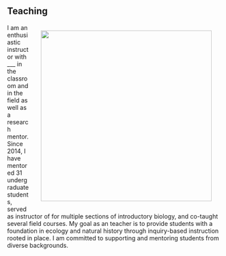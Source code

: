 ## Teaching

<img style="padding: 15 25px; float: right;" src="https://jaredjbeck.github.io/content/photos/jaredInTheField.jpg" align="right" width="400">

I am an enthusiastic instructor with ___ in the classroom and in the field as well as a research mentor. Since 2014, I have mentored 31 undergraduate students, served as instructor of for multiple sections of introductory biology, and co-taught several field courses. My goal as an teacher is to provide students with a foundation in ecology and natural history through inquiry-based instruction rooted in place. I am committed to supporting and mentoring students from diverse backgrounds.

